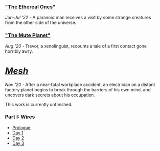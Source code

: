 ### ["The Ethereal Ones"](/The%20Ethereal%20Ones.md)
*Jun-Jul '22* - A paranoid man receives a visit by some strange creatures from the other side of the universe.

### ["The Mute Planet"](/The%20Mute%20Planet.md)
*Aug '20* - Trevor, a xenolinguist, recounts a tale of a first contact gone horribly awry.

# [*Mesh*](/mesh/)
*Nov '20* - After a near-fatal workplace accident, an electrician on a distant factory planet begins to break through the barriers of his own mind, and uncovers dark secrets about his occupation.

This work is currently unfinished.

### Part I: Wires
- [Prologue](/mesh/mesh_0.md)
- [Day 1](/mesh/mesh_1.md)
- [Day 2](/mesh/mesh_2.md)
- [Day 3](/mesh/mesh_3.md)
